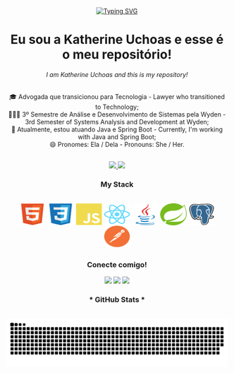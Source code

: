 <div align="center">
  <a href="https://git.io/typing-svg">
    <img src="https://readme-typing-svg.demolab.com?font=Fira+Code&weight=500&size=22&pause=1000&color=8A2BE2&center=true&vCenter=true&random=false&width=524&lines=Hello+%3A%29" alt="Typing SVG">
  </a>
</div>

<h1 align="center">Eu sou a Katherine Uchoas e esse é o meu repositório!</h1>
<h6 align="center">I am Katherine Uchoas and this is my repository!</h6>

##

<div align="center">
  🎓 Advogada que transicionou para Tecnologia - Lawyer who transitioned to Technology;<br>
  👩🏻‍🎓 3º Semestre de Análise e Desenvolvimento de Sistemas pela Wyden - 3rd Semester of Systems Analysis and Development at Wyden;<br>
  🌱 Atualmente, estou atuando Java e Spring Boot - Currently, I'm working with Java and Spring Boot;<br>
  😄 Pronomes: Ela / Dela - Pronouns: She / Her.
</div>

##

<div align="center">
  <a href="https://github.com/katherineuchoas">
    <img height="170em" src="https://github-readme-stats.vercel.app/api?username=katherineuchoas&show_icons=true&theme=midnight-purple&include_all_commits=true&count_private=true"/>
    <img height="170em" src="https://github-readme-stats.vercel.app/api/top-langs/?username=katherineuchoas&layout=compact&langs_count=7&theme=midnight-purple"/>
  </a>
</div>


<h3 align="center">My Stack</h3>

<div align="center" style="display: inline_block"><br>
  <img align="center" alt="HTML" height="50" width="60" src="https://raw.githubusercontent.com/devicons/devicon/master/icons/html5/html5-original.svg">
  <img align="center" alt="CSS" height="50" width="60" src="https://raw.githubusercontent.com/devicons/devicon/master/icons/css3/css3-original.svg">
  <img align="center" alt="JS" height="50" width="60" src="https://raw.githubusercontent.com/devicons/devicon/master/icons/javascript/javascript-plain.svg">
  <img align="center" alt="REACT" height="50" width="60" src="https://raw.githubusercontent.com/devicons/devicon/master/icons/react/react-original.svg">
  <img align="center" alt="JAVA" height="50" width="60" src="https://github.com/devicons/devicon/blob/master/icons/java/java-original.svg">
  <img align="center" alt="SPRING" height="50" width="60" src="https://github.com/devicons/devicon/blob/master/icons/spring/spring-original.svg">
  <img align="center" alt="POSTGRES" height="50" width="60" src="https://github.com/devicons/devicon/blob/master/icons/postgresql/postgresql-original.svg">
  <img align="center" alt="POSTMAN" height="50" width="60" src="https://github.com/devicons/devicon/blob/master/icons/postman/postman-original.svg">
</div>
  
##

<h3 align="center">Conecte comigo!</h3>
<div align="center"> 
  <a href="https://instagram.com/katherineuchoas" target="_blank"><img src="https://img.shields.io/badge/-Instagram-%23E4405F?style=for-the-badge&logo=instagram&logoColor=white" target="_blank"></a>
  <a href="mailto:katherineuchoas@icloud.com"><img src="https://img.shields.io/badge/-Email-000?style=for-the-badge&logo=microsoft-outlook&logoColor=007BFF" target="_blank"></a>
  <a href="https://www.linkedin.com/in/katherine-uchoas-rodrigues-42037a97" target="_blank"><img src="https://img.shields.io/badge/-LinkedIn-%230077B5?style=for-the-badge&logo=linkedin&logoColor=white" target="_blank"></a> 
</div>

<div align="center">
  <h3>* GitHub Stats *</h3>
  <br>
  <picture align="center">
    <source media="(prefers-color-scheme: dark)" srcset="https://raw.githubusercontent.com/katherineuchoas/katherineuchoas/output/github-contribution-grid-snake-dark.svg">
    <source media="(prefers-color-scheme: light)" srcset="https://raw.githubusercontent.com/katherineuchoas/katherineuchoas/output/github-contribution-grid-snake.svg">
    <img align="center" alt="github contribution grid snake animation" src="https://raw.githubusercontent.com/katherineuchoas/katherineuchoas/output/github-contribution-grid-snake.svg">
  </picture>
</div>
